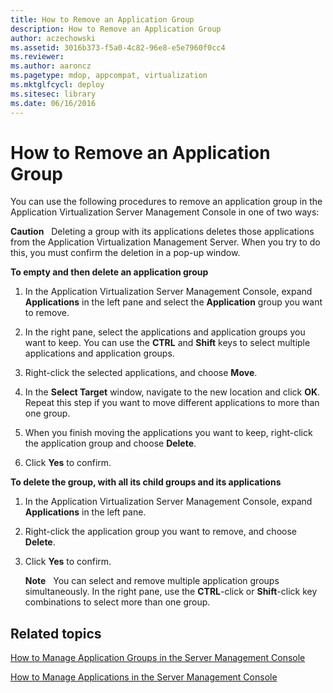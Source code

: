 ```yaml
---
title: How to Remove an Application Group
description: How to Remove an Application Group
author: aczechowski
ms.assetid: 3016b373-f5a0-4c82-96e8-e5e7960f0cc4
ms.reviewer:
ms.author: aaroncz
ms.pagetype: mdop, appcompat, virtualization
ms.mktglfcycl: deploy
ms.sitesec: library
ms.date: 06/16/2016
---
```



# How to Remove an Application Group


You can use the following procedures to remove an application group in the Application Virtualization Server Management Console in one of two ways:

**Caution**  
Deleting a group with its applications deletes those applications from the Application Virtualization Management Server. When you try to do this, you must confirm the deletion in a pop-up window.



**To empty and then delete an application group**

1.  In the Application Virtualization Server Management Console, expand **Applications** in the left pane and select the **Application** group you want to remove.

2.  In the right pane, select the applications and application groups you want to keep. You can use the **CTRL** and **Shift** keys to select multiple applications and application groups.

3.  Right-click the selected applications, and choose **Move**.

4.  In the **Select Target** window, navigate to the new location and click **OK**. Repeat this step if you want to move different applications to more than one group.

5.  When you finish moving the applications you want to keep, right-click the application group and choose **Delete**.

6.  Click **Yes** to confirm.

**To delete the group, with all its child groups and its applications**

1.  In the Application Virtualization Server Management Console, expand **Applications** in the left pane.

2.  Right-click the application group you want to remove, and choose **Delete**.

3.  Click **Yes** to confirm.

    **Note**  
    You can select and remove multiple application groups simultaneously. In the right pane, use the **CTRL**-click or **Shift**-click key combinations to select more than one group.



## Related topics


[How to Manage Application Groups in the Server Management Console](how-to-manage-application-groups-in-the-server-management-console.md)

[How to Manage Applications in the Server Management Console](how-to-manage-applications-in-the-server-management-console.md)









